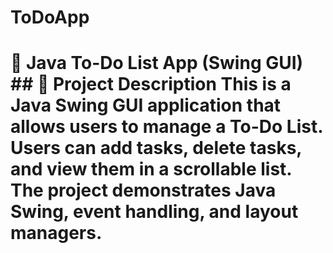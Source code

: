 # ToDoApp
# 📝 Java To-Do List App (Swing GUI)  ## 📌 Project Description This is a **Java Swing GUI application** that allows users to manage a **To-Do List**.   Users can add tasks, delete tasks, and view them in a scrollable list.   The project demonstrates **Java Swing, event handling, and layout managers**.

